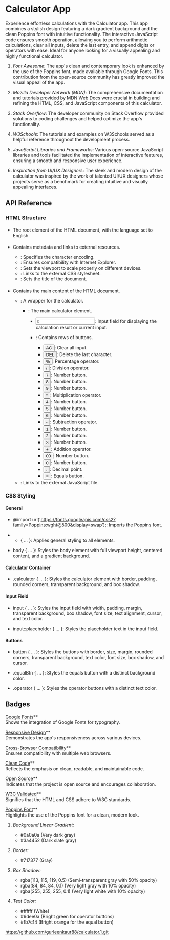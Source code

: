 # Calculator App


Experience effortless calculations with the  Calculator app. This app combines a stylish design featuring a dark gradient background and the clean Poppins font with intuitive functionality. The interactive JavaScript code ensures smooth operation, allowing you to perform arithmetic calculations, clear all inputs, delete the last entry, and append digits or operators with ease. Ideal for anyone looking for a visually appealing and highly functional calculator.
1. *Font Awesome*: The app's clean and contemporary look is enhanced by the use of the Poppins font, made available through Google Fonts. This contribution from the open-source community has greatly improved the visual appeal of the app.

2. *Mozilla Developer Network (MDN)*: The comprehensive documentation and tutorials provided by MDN Web Docs were crucial in building and refining the HTML, CSS, and JavaScript components of this calculator.

3. *Stack Overflow*: The developer community on Stack Overflow provided solutions to coding challenges and helped optimize the app's functionality.

4. *W3Schools*: The tutorials and examples on W3Schools served as a helpful reference throughout the development process.

5. *JavaScript Libraries and Frameworks*: Various open-source JavaScript libraries and tools facilitated the implementation of interactive features, ensuring a smooth and responsive user experience.

6. *Inspiration from UI/UX Designers*: The sleek and modern design of the calculator was inspired by the work of talented UI/UX designers whose projects serve as a benchmark for creating intuitive and visually appealing interfaces.
## API Reference

### HTML Structure

#### <html lang="en">
- The root element of the HTML document, with the language set to English.

#### <head>
- Contains metadata and links to external resources.

  - <meta charset="UTF-8" />: Specifies the character encoding.
  - <meta http-equiv="X-UA-Compatible" content="IE=edge" />: Ensures compatibility with Internet Explorer.
  - <meta name="viewport" content="width=device-width, initial-scale=1.0" />: Sets the viewport to scale properly on different devices.
  - <link rel="stylesheet" href="style.css" />: Links to the external CSS stylesheet.
  - <title>Calculator - By Code Traversal</title>: Sets the title of the document.

#### <body>
- Contains the main content of the HTML document.

  - <div class="container">: A wrapper for the calculator.

    - <div class="calculator">: The main calculator element.
      
      - <input type="text" id="inputBox" placeholder="0" />: Input field for displaying the calculation result or current input.

      - <div>: Contains rows of buttons.

        - <button class="button operator">AC</button>: Clear all input.
        - <button class="button operator">DEL</button>: Delete the last character.
        - <button class="button operator">%</button>: Percentage operator.
        - <button class="button operator">/</button>: Division operator.
        - <button class="button">7</button>: Number button.
        - <button class="button">8</button>: Number button.
        - <button class="button">9</button>: Number button.
        - <button class="button operator">*</button>: Multiplication operator.
        - <button class="button">4</button>: Number button.
        - <button class="button">5</button>: Number button.
        - <button class="button">6</button>: Number button.
        - <button class="button operator">-</button>: Subtraction operator.
        - <button class="button">1</button>: Number button.
        - <button class="button">2</button>: Number button.
        - <button class="button">3</button>: Number button.
        - <button class="button operator">+</button>: Addition operator.
        - <button class="button">00</button>: Number button.
        - <button class="button">0</button>: Number button.
        - <button class="button">.</button>: Decimal point.
        - <button class="button equalBtn">=</button>: Equals button.

  - <script src="script.js"></script>: Links to the external JavaScript file.

### CSS Styling

#### General

- @import url('https://fonts.googleapis.com/css2?family=Poppins:wght@500&display=swap');: Imports the Poppins font.

- * { ... }: Applies general styling to all elements.

- body { ... }: Styles the body element with full viewport height, centered content, and a gradient background.

#### Calculator Container

- .calculator { ... }: Styles the calculator element with border, padding, rounded corners, transparent background, and box shadow.

#### Input Field

- input { ... }: Styles the input field with width, padding, margin, transparent background, box shadow, font size, text alignment, cursor, and text color.

- input::placeholder { ... }: Styles the placeholder text in the input field.

#### Buttons

- button { ... }: Styles the buttons with border, size, margin, rounded corners, transparent background, text color, font size, box shadow, and cursor.

- .equalBtn { ... }: Styles the equals button with a distinct background color.

- .operator { ... }: Styles the operator buttons with a distinct text color.

## Badges

[Google Fonts](https://img.shields.io/badge/Google%20Fonts-4285F4?style=for-the-badge&logo=google-fonts&logoColor=white)**  
   Shows the integration of Google Fonts for typography.

[Responsive Design](https://img.shields.io/badge/Responsive-Design-green?style=for-the-badge)**  
   Demonstrates the app's responsiveness across various devices.

[Cross-Browser Compatibility](https://img.shields.io/badge/Cross--Browser-Compatibility-orange?style=for-the-badge)**  
   Ensures compatibility with multiple web browsers.

[Clean Code](https://img.shields.io/badge/Clean-Code-blue?style=for-the-badge)**  
   Reflects the emphasis on clean, readable, and maintainable code.

[Open Source](https://img.shields.io/badge/Open%20Source-333333?style=for-the-badge&logo=github&logoColor=white)**  
   Indicates that the project is open source and encourages collaboration.

[W3C Validated](https://img.shields.io/badge/W3C-Validated-brightgreen?style=for-the-badge)**  
   Signifies that the HTML and CSS adhere to W3C standards.

[Poppins Font](https://img.shields.io/badge/Poppins-Font-blue?style=for-the-badge)**  
    Highlights the use of the Poppins font for a clean, modern look.
1. *Background Linear Gradient:*
   - #0a0a0a (Very dark gray)
   - #3a4452 (Dark slate gray)

2. *Border:*
   - #717377 (Gray)

3. *Box Shadow:*
   - rgba(113, 115, 119, 0.5) (Semi-transparent gray with 50% opacity)
   - rgba(84, 84, 84, 0.1) (Very light gray with 10% opacity)
   - rgba(255, 255, 255, 0.1) (Very light white with 10% opacity)

4. *Text Color:*
   - #ffffff (White)
   - #6dee0a (Bright green for operator buttons)
   - #fb7c14 (Bright orange for the equal button)


https://github.com/gurleenkaur88/calculator.1.git

